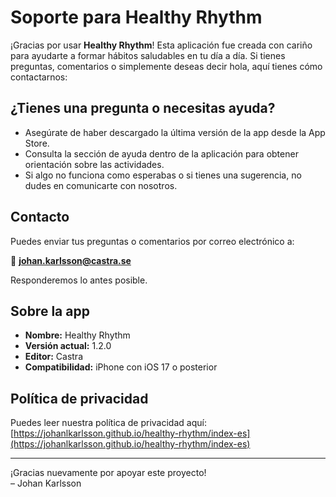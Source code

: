 # Soporte para Healthy Rhythm

¡Gracias por usar **Healthy Rhythm**! Esta aplicación fue creada con cariño para ayudarte a formar hábitos saludables en tu día a día. Si tienes preguntas, comentarios o simplemente deseas decir hola, aquí tienes cómo contactarnos:

## ¿Tienes una pregunta o necesitas ayuda?

- Asegúrate de haber descargado la última versión de la app desde la App Store.
- Consulta la sección de ayuda dentro de la aplicación para obtener orientación sobre las actividades.
- Si algo no funciona como esperabas o si tienes una sugerencia, no dudes en comunicarte con nosotros.

## Contacto

Puedes enviar tus preguntas o comentarios por correo electrónico a:

📧 **[johan.karlsson@castra.se](mailto:johan.karlsson@castra.se)**

Responderemos lo antes posible.

## Sobre la app

- **Nombre:** Healthy Rhythm
- **Versión actual:** 1.2.0
- **Editor:** Castra
- **Compatibilidad:** iPhone con iOS 17 o posterior

## Política de privacidad

Puedes leer nuestra política de privacidad aquí:  
[https://johanlkarlsson.github.io/healthy-rhythm/index-es](https://johanlkarlsson.github.io/healthy-rhythm/index-es)

---

¡Gracias nuevamente por apoyar este proyecto!  
– Johan Karlsson
